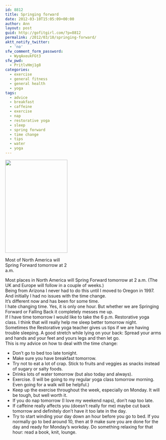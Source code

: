 ```yaml
---
id: 8812
title: Springing forward
date: 2012-03-10T15:05:09+00:00
author: Ann
layout: post
guid: http://gofitgirl.com/?p=8812
permalink: /2012/03/10/springing-forward/
aktt_notify_twitter:
  - 'no'
sfw_comment_form_password:
  - WyqAxeukFGt3
sfw_pwd:
  - PritlvHmj1g8
categories:
  - exercise
  - general fitness
  - general health
  - yoga
tags:
  - advice
  - breakfast
  - caffeine
  - exercise
  - nap
  - restorative yoga
  - sleep
  - spring forward
  - time change
  - tips
  - water
  - yoga
---
```

<div id="attachment_8817" style="width: 210px" class="wp-caption alignleft">
  <a href="http://gofitgirl.com/blog/wp-content/uploads/2012/03/clocks.jpg"><img class="size-medium wp-image-8817" title="clocks" src="http://gofitgirl.com/blog/wp-content/uploads/2012/03/clocks-200x300.jpg" alt="" width="200" height="300" /></a>
  
  <p class="wp-caption-text">
    Most of North America will Spring Forward tomorrow at 2 a.m.
  </p>
</div>

  
Most places in North America will Spring Forward tomorrow at 2 a.m. (The UK and Europe will follow in a couple of weeks.)  
Being from Arizona I never had to do this until I moved to Oregon in 1997. And initially I had no issues with the time change.  
It&#8217;s different now and has been for some time.  
I hate changing time. Yes, it is only one hour. But whether we are Springing Forward or Falling Back it completely messes me up.  
If I have time tomorrow I would like to take the 6 p.m. Restorative yoga class. I think that will really help me sleep better tomorrow night.  
Sometimes the Restorative yoga teacher gives us tips if we are having trouble sleeping. A good stretch while lying on your back: Spread your arms and hands and your feet and yours legs and then let go.  
This is my advice on how to deal with the time change:

  * Don&#8217;t go to bed too late tonight.
  * Make sure you have breakfast tomorrow.
  * Try not to eat a lot of crap. Stick to fruits and veggies as snacks instead of sugary or salty foods.
  * Drinks lots of water tomorrow (but also today and always).
  * Exercise. (I will be going to my regular yoga class tomorrow morning. Even going for a walk will be helpful.)
  * Keep up the exercise throughout the week, especially on Monday. It will be tough, but well worth it.
  * If you do nap tomorrow (I love my weekend naps), don&#8217;t nap too late.
  * If caffeine really affects you (doesn&#8217;t really for me) maybe cut back tomorrow and definitely don&#8217;t have it too late in the day.
  * Try to start winding your day down an hour before you go to bed. If you normally go to bed around 10, then at 9 make sure you are done for the day and ready for Monday&#8217;s workday. Do something relaxing for that hour: read a book, knit, lounge.